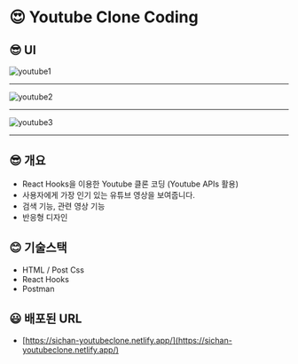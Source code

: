 # 😍 Youtube Clone Coding


## 😎 UI
![youtube1](https://user-images.githubusercontent.com/49518734/147408507-68a9dd89-9adc-455c-8d0e-10d3922608fa.jpg)

---
![youtube2](https://user-images.githubusercontent.com/49518734/147408539-523c92d6-3f78-450c-a061-11f0973fcdef.JPG)

---
![youtube3](https://user-images.githubusercontent.com/49518734/147408672-d132d736-e053-4142-b9b6-04cc9b33b5dd.JPG)
___

## 😎 개요

- React Hooks을 이용한 Youtube 클론 코딩 (Youtube APIs 활용)
- 사용자에게 가장 인기 있는 유튜브 영상을 보여줍니다.
- 검색 기능, 관련 영상 기능 
- 반응형 디자인

## 😊 기술스택

- HTML / Post Css
- React Hooks
- Postman

## 😃 배포된 URL

- [https://sichan-youtubeclone.netlify.app/](https://sichan-youtubeclone.netlify.app/)
